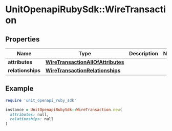 # UnitOpenapiRubySdk::WireTransaction

## Properties

| Name | Type | Description | Notes |
| ---- | ---- | ----------- | ----- |
| **attributes** | [**WireTransactionAllOfAttributes**](WireTransactionAllOfAttributes.md) |  |  |
| **relationships** | [**WireTransactionRelationships**](WireTransactionRelationships.md) |  |  |

## Example

```ruby
require 'unit_openapi_ruby_sdk'

instance = UnitOpenapiRubySdk::WireTransaction.new(
  attributes: null,
  relationships: null
)
```

